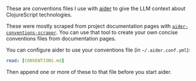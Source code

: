 These are conventions files I use with [aider](https://aider.chat) to give the LLM context about ClojureScript technologies.

These were mostly scraped from project documentation pages with [`aider-conventions-scraper`](https://gist.github.com/chr15m/1e52c9a246c2f8867325db3dd7085cd4). You can use that tool to create your own concise conventions files from documentation pages.

You can configure aider to use your conventions file (in `~/.aider.conf.yml`):

```yaml
read: [CONVENTIONS.md]
```

Then append one or more of these to that file before you start aider.
